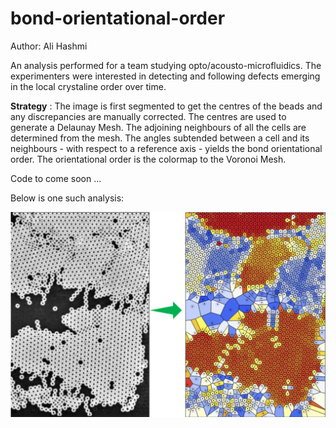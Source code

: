 # bond-orientational-order

Author: Ali Hashmi

An analysis performed for a team studying opto/acousto-microfluidics. The experimenters were interested in detecting and following defects emerging in the local crystaline order over time.

**Strategy** : The image is first segmented to get the centres of the beads and any discrepancies are manually corrected. The centres are used to generate a Delaunay Mesh. The adjoining neighbours of all the cells are determined from the mesh. The angles subtended between a cell and its neighbours - with respect to a reference axis - yields the bond orientational order. The orientational order is the colormap to the Voronoi Mesh. 

Code to come soon ...


Below is one such analysis: 

![alt text](https://github.com/alihashmiii/bond-orientational-order/blob/master/for%20ReadMe/bond-orientational-order.png)
